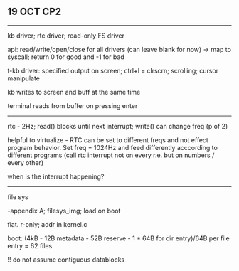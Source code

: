 ## 19 OCT CP2

----

kb driver; rtc driver; read-only FS driver

api: read/write/open/close for all drivers (can leave blank for now) -> map to syscall; return 0 for good and -1 for bad

t-kb driver: specified output on screen; ctrl+l = clrscrn; scrolling; cursor manipulate

kb writes to screen and buff at the same time

terminal reads from buffer on pressing enter

----

rtc - 2Hz; read() blocks until next interrupt; write() can change freq (p of 2)

helpful to virtualize - RTC can be set to different freqs and not effect program behavior. Set freq = 1024Hz and feed differently acccording to different programs (call rtc interrupt not on every r.e. but on numbers / every other)

when is the interrupt happening?

----

file sys

-appendix A; filesys_img; load on boot

flat. r-only; addr in kernel.c

boot: (4kB - 12B metadata - 52B reserve - 1 * 64B for dir entry)/64B per file entry = 62 files

!! do not assume contiguous datablocks



